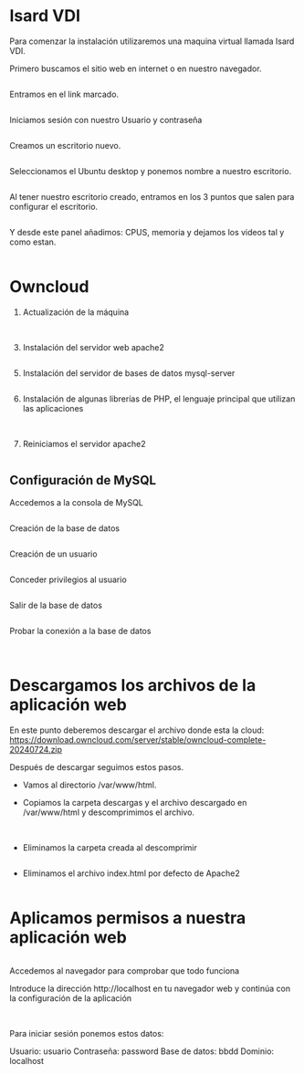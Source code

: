 # Isard VDI
Para comenzar la instalación utilizaremos una maquina virtual llamada Isard VDI.

Primero buscamos el sitio web en internet o en nuestro navegador.

<img src="Isard.png" alt="">

Entramos en el link marcado.

<img src="2025-05-06_13-19.png" alt="">

Iniciamos sesión con nuestro Usuario y contraseña 

<img src="usuario y contraseña isard.png" alt="">

Creamos un escritorio nuevo.

<img src="escritorio.png" alt="">

Seleccionamos el Ubuntu desktop y ponemos nombre a nuestro escritorio.

<img src="escritorio 2.png" alt="">

Al tener nuestro escritorio creado, entramos en los 3 puntos que salen para configurar el escritorio. 

<img src="escritorio 3.png" alt="">

Y desde este panel añadimos: CPUS, memoria y dejamos los videos tal y como estan.

<img src="escritorio 4.png" alt="">

# Owncloud

1. Actualización de la máquina
   
<img src="sudo apt update.png" alt="">

<img src="sudo upgrade.png" alt="">

3. Instalación del servidor web apache2
   
<img src="sudo install apache.png" alt="">

5. Instalación del servidor de bases de datos mysql-server
   
<img src="sudo install mysql.png" alt="">

6. Instalación de algunas librerías de PHP, el lenguaje principal que utilizan las aplicaciones
   
<img src="librerias 1.png" alt="">

<img src="librias 2.png" alt="">

7. Reiniciamos el servidor apache2
   
<img src="reset apache.png" alt="">

## Configuración de MySQL

Accedemos a la consola de MySQL

<img src="consola msql.png" alt=""> 

Creación de la base de datos

<img src="database.png" alt=""> 

Creación de un usuario

<img src="usuario database.png" alt=""> 

Conceder privilegios al usuario

<img src="privilegios.png" alt=""> 

Salir de la base de datos

<img src="exit.png" alt=""> 

Probar la conexión a la base de datos

<img src="comprobación mysql.png" alt=""> 

<img src="comprobación mysql 2.png" alt=""> 


# Descargamos los archivos de la aplicación web
En este punto deberemos descargar el archivo donde esta la cloud: https://download.owncloud.com/server/stable/owncloud-complete-20240724.zip 

Después de descargar seguimos estos pasos.

- Vamos al directorio /var/www/html.
  <img src="cd.png" alt="">

- Copiamos la carpeta descargas y el archivo descargado en /var/www/html y descomprimimos el archivo.

  <img src="cp.png" alt="">

  <img src="unzip.png" alt="">

- Eliminamos la carpeta creada al descomprimir

  <img src="eliminar carpeta.png" alt="">

- Eliminamos el archivo index.html por defecto de Apache2

  <img src="eliminar index.png" alt="">

# Aplicamos permisos a nuestra aplicación web

<img src="permisos.png" alt="">

Accedemos al navegador para comprobar que todo funciona

Introduce la dirección http://localhost en tu navegador web y continúa con la configuración de la aplicación

<img src="localhost.png" alt="">

<img src="cloud.png" alt="">

Para iniciar sesión ponemos estos datos:

Usuario: usuario
Contraseña: password
Base de datos: bbdd
Dominio: localhost
















